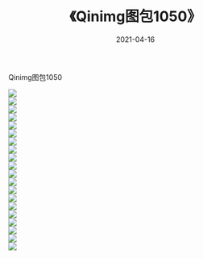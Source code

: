 ﻿---
layout: post
title:  《Qinimg图包1050》
date:   2021-04-16
img: http://imgx.orgx.ga/Qinimg图包/Qinimg图包1050/000.jpg
categories: [美女, 清纯, 唯美]
---

Qinimg图包1050

 ![](http://imgx.orgx.ga/Qinimg图包/Qinimg图包1050/001.jpg) <br>![](http://imgx.orgx.ga/Qinimg图包/Qinimg图包1050/002.jpg) <br>![](http://imgx.orgx.ga/Qinimg图包/Qinimg图包1050/003.jpg) <br>![](http://imgx.orgx.ga/Qinimg图包/Qinimg图包1050/004.jpg) <br>![](http://imgx.orgx.ga/Qinimg图包/Qinimg图包1050/005.jpg) <br>![](http://imgx.orgx.ga/Qinimg图包/Qinimg图包1050/006.jpg) <br>![](http://imgx.orgx.ga/Qinimg图包/Qinimg图包1050/007.jpg) <br>![](http://imgx.orgx.ga/Qinimg图包/Qinimg图包1050/008.jpg) <br>![](http://imgx.orgx.ga/Qinimg图包/Qinimg图包1050/009.jpg) <br>![](http://imgx.orgx.ga/Qinimg图包/Qinimg图包1050/010.jpg) <br>![](http://imgx.orgx.ga/Qinimg图包/Qinimg图包1050/011.jpg) <br>![](http://imgx.orgx.ga/Qinimg图包/Qinimg图包1050/012.jpg) <br>![](http://imgx.orgx.ga/Qinimg图包/Qinimg图包1050/013.jpg) <br>![](http://imgx.orgx.ga/Qinimg图包/Qinimg图包1050/014.jpg) <br>![](http://imgx.orgx.ga/Qinimg图包/Qinimg图包1050/015.jpg) <br>![](http://imgx.orgx.ga/Qinimg图包/Qinimg图包1050/016.jpg) <br>![](http://imgx.orgx.ga/Qinimg图包/Qinimg图包1050/017.jpg) <br>![](http://imgx.orgx.ga/Qinimg图包/Qinimg图包1050/018.jpg) <br>![](http://imgx.orgx.ga/Qinimg图包/Qinimg图包1050/019.jpg) <br>![](http://imgx.orgx.ga/Qinimg图包/Qinimg图包1050/020.jpg) <br>